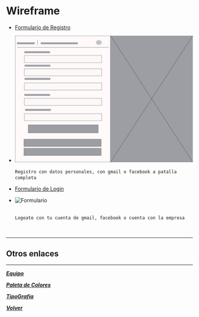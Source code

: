 # Wireframe
- [   Formulario de Registro  ](https://github.com/jerebustos/Grupo-7-FullHouse/blob/master/wireframe/Formulario%20de%20Registro%202.png)
+ ![Formulario](https://github.com/jerebustos/Grupo-7-FullHouse/blob/master/wireframe/Formulario%20de%20Registro%202.png)
  ```
  Registro con datos personales, con gmail o facebook a patalla completa  
  
 - [    Formulario de Login   ](https://github.com/jerebustos/Grupo-7-FullHouse/blob/master/wireframe/Formulario%20de%20Login%202.png)
 + ![Formulario](https://github.com/jerebustos/Grupo-7-FullHouse/blob/master/wireframe/Formulario%20de%20Login%202.png)
   ```
   
   Logeate con tu cuenta de gmail, facebook o cuenta con la empresa



___
   
   
 ## __Otros enlaces__
___
        
        

[***Equipo***](Equipo.md)

[***Paleta de Colores***](Colores.md)

[***TipoGrafia***](tipografia.md)

[***Volver***](https://github.com/jerebustos/Grupo-7-FullHouse)
